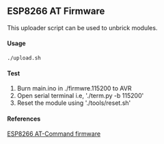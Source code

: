 ## ESP8266 AT Firmware
This uploader script can be used to unbrick modules.

#### Usage

    ./upload.sh

#### Test
1. Burn main.ino in ./firmwre.115200 to AVR
2. Open serial terminal i.e, './term.py -b 115200'
3. Reset the module using './tools/reset.sh'

#### References
[ESP8266 AT-Command firmware](https://www.electrodragon.com/w/ESP8266_AT-Command_firmware)